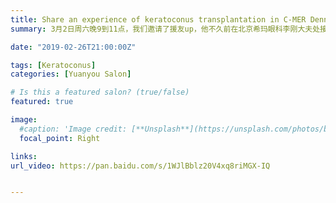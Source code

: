 ```yaml
---
title: Share an experience of keratoconus transplantation in C-MER Dennis Lam Eye Hospital【Edition 45】
summary: 3月2日周六晚9到11点，我们邀请了援友up，他不久前在北京希玛眼科李刚大夫处接受交联手术，本次活动中将为大家带来自己的真实经验分享。

date: "2019-02-26T21:00:00Z"

tags: [Keratoconus]
categories: [Yuanyou Salon]

# Is this a featured salon? (true/false)
featured: true

image:
  #caption: 'Image credit: [**Unsplash**](https://unsplash.com/photos/bzdhc5b3Bxs)'
  focal_point: Right

links:
url_video: https://pan.baidu.com/s/1WJlBblz20V4xq8riMGX-IQ


---
```


